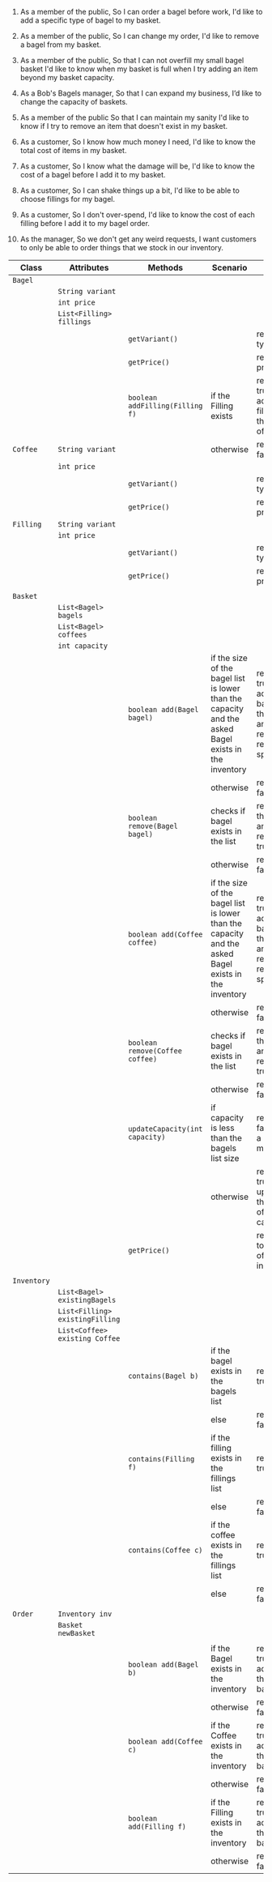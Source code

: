 1. As a member of the public,
So I can order a bagel before work,
I'd like to add a specific type of bagel to my basket.

2. As a member of the public,
So I can change my order,
I'd like to remove a bagel from my basket.

3. As a member of the public,
So that I can not overfill my small bagel basket
I'd like to know when my basket is full when I try adding an item beyond my basket capacity.

4. As a Bob's Bagels manager,
So that I can expand my business,
I’d like to change the capacity of baskets.

5. As a member of the public
So that I can maintain my sanity
I'd like to know if I try to remove an item that doesn't exist in my basket.

6. As a customer,
So I know how much money I need,
I'd like to know the total cost of items in my basket.

7. As a customer,
So I know what the damage will be,
I'd like to know the cost of a bagel before I add it to my basket.

8. As a customer,
So I can shake things up a bit,
I'd like to be able to choose fillings for my bagel.

9. As a customer,
So I don't over-spend,
I'd like to know the cost of each filling before I add it to my bagel order.

10. As the manager,
So we don't get any weird requests,
I want customers to only be able to order things that we stock in our inventory.



| Class       | Attributes                      | Methods                         | Scenario                                                                                             | Result                                                                    |
|-------------|---------------------------------|---------------------------------|------------------------------------------------------------------------------------------------------|---------------------------------------------------------------------------|
| `Bagel`     |                                 |                                 |                                                                                                      |                                                                           |
|             | `String variant`                |                                 |                                                                                                      |                                                                           |
|             | `int price`                     |                                 |                                                                                                      |                                                                           |
|             | `List<Filling> fillings`        |                                 |                                                                                                      |                                                                           |
|             |                                 | `getVariant()`                  |                                                                                                      | return the type                                                           |
|             |                                 | `getPrice()`                    |                                                                                                      | return the price                                                          |
|             |                                 | `boolean addFilling(Filling f)` | if the Filling exists                                                                                | return true and add the filling to the List of fillings                   |
| `Coffee`    | `String variant`                |                                 | otherwise                                                                                            | return false                                                              |
|             | `ìnt price`                     |                                 |                                                                                                      |                                                                           |
|             |                                 | `getVariant()`                  |                                                                                                      | return the type                                                           |
|             |                                 | `getPrice()`                    |                                                                                                      | return the price                                                          |
| `Filling`   | `String variant`                |                                 |                                                                                                      |                                                                           |
|             | `ìnt price`                     |                                 |                                                                                                      |                                                                           |
|             |                                 | `getVariant()`                  |                                                                                                      | return the type                                                           |
|             |                                 | `getPrice()`                    |                                                                                                      | return the price                                                          |
|             |                                 |                                 |                                                                                                      |                                                                           |
| `Basket`    |                                 |                                 |                                                                                                      |                                                                           |
|             | `List<Bagel> bagels`            |                                 |                                                                                                      |                                                                           |
|             | `List<Bagel> coffees`           |                                 |                                                                                                      |                                                                           |
|             | `int capacity`                  |                                 |                                                                                                      |                                                                           |
|             |                                 | `boolean add(Bagel bagel)`      | if the size of the bagel list is lower than the capacity and the asked Bagel exists in the inventory | return true and  add the bagel to the list and return the remaining space |
|             |                                 |                                 | otherwise                                                                                            | return false                                                              |
|             |                                 | `boolean remove(Bagel bagel)`   | checks if bagel exists in the list                                                                   | remove the bagel and return true                                          |
|             |                                 |                                 | otherwise                                                                                            | return false                                                              |
|             |                                 | `boolean add(Coffee coffee)`    | if the size of the bagel list is lower than the capacity and the asked Bagel exists in the inventory | return true and  add the bagel to the list and return the remaining space |
|             |                                 |                                 | otherwise                                                                                            | return false                                                              |
|             |                                 | `boolean remove(Coffee coffee)` | checks if bagel exists in the list                                                                   | remove the bagel and return true                                          |
|             |                                 |                                 | otherwise                                                                                            | return false                                                              |
|             |                                 | `updateCapacity(int capacity)`  | if capacity is less than the bagels list size                                                        | return false and a message                                                |
|             |                                 |                                 | otherwise                                                                                            | return true update the value of the capacity                              |
|             |                                 | `getPrice()`                    |                                                                                                      | return the total cost of bagels in the list                               |
|             |                                 |                                 |                                                                                                      |                                                                           |
| `Inventory` |                                 |                                 |                                                                                                      |                                                                           |
|             | `List<Bagel> existingBagels`    |                                 |                                                                                                      |                                                                           |
|             | `List<Filling> existingFilling` |                                 |                                                                                                      |                                                                           |
|             | `List<Coffee> existing Coffee`  |                                 |                                                                                                      |                                                                           |
|             |                                 | `contains(Bagel b)`             | if the bagel exists in the bagels list                                                               | return true                                                               |
|             |                                 |                                 | else                                                                                                 | return false                                                              |
|             |                                 | `contains(Filling f)`           | if the filling exists in the fillings list                                                           | return true                                                               |
|             |                                 |                                 | else                                                                                                 | return false                                                              |
|             |                                 | `contains(Coffee c)`            | if the coffee exists in the fillings list                                                            | return true                                                               |
|             |                                 |                                 | else                                                                                                 | return false                                                              |
|             |                                 |                                 |                                                                                                      |                                                                           |
| `Order`     | `Inventory inv`                 |                                 |                                                                                                      |                                                                           |
|             | `Basket newBasket`              |                                 |                                                                                                      |                                                                           |
|             |                                 |                                 |                                                                                                      |                                                                           |
|             |                                 | `boolean add(Bagel b)`          | if the Bagel exists in the inventory                                                                 | return true and add to the basket                                         |
|             |                                 |                                 | otherwise                                                                                            | return false                                                              |
|             |                                 | `boolean add(Coffee c) `        | if the Coffee exists in the inventory                                                                | return true and add to the basket                                         |
|             |                                 |                                 | otherwise                                                                                            | return false                                                              |
|             |                                 | `boolean add(Filling f)`        | if the Filling exists in the inventory                                                               | return true and add to the basket                                         |
|             |                                 |                                 | otherwise                                                                                            | return false                                                              |